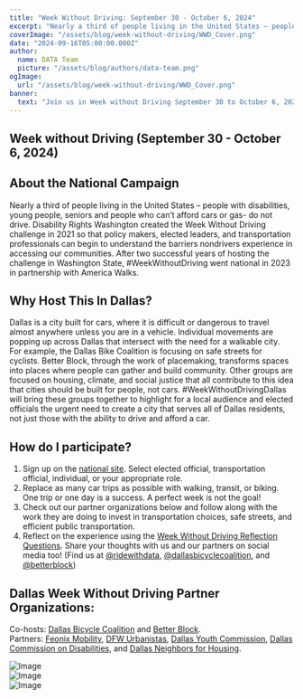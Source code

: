 ```yaml
---
title: "Week Without Driving: September 30 - October 6, 2024"
excerpt: "Nearly a third of people living in the United States – people with disabilities, young people, seniors and people who can’t afford cars or gas- do not drive. Join us in Week Without Driving co-hosted by Dallas Bicycle Coalition and Better Block, and partnered by Feonix Mobility, Dallas Area Transit Alliance, DFW Urbanistas, Dallas Youth Commission, Dallas Disability Commission, and Dallas Neighbors for Housing"
coverImage: "/assets/blog/week-without-driving/WWD_Cover.png"
date: "2024-09-16T05:00:00.000Z"
author:
  name: DATA Team
  picture: "/assets/blog/authors/data-team.png"
ogImage:
  url: "/assets/blog/week-without-driving/WWD_Cover.png"
banner: 
  text: "Join us in Week without Driving September 30 to October 6, 2024"
---
```

## Week without Driving (September 30 - October 6, 2024)

## About the National Campaign

Nearly a third of people living in the United States – people with disabilities, young people, seniors and people who can’t afford cars or gas- do not drive. Disability Rights Washington created the Week Without Driving challenge in 2021 so that policy makers, elected leaders, and transportation professionals can begin to understand the barriers nondrivers experience in accessing our communities. After two successful years of hosting the challenge in Washington State, #WeekWithoutDriving went national in 2023 in partnership with America Walks.


## Why Host This In Dallas?

Dallas is a city built for cars, where it is difficult or dangerous to travel almost anywhere unless you are in a vehicle. Individual movements are popping up across Dallas that intersect with the need for a walkable city. For example, the Dallas Bike Coalition is focusing on safe streets for cyclists. Better Block, through the work of placemaking, transforms spaces into places where people can gather and build community. Other groups are focused on housing, climate, and social justice that all contribute to this idea that cities should be built for people, not cars. #WeekWithoutDrivingDallas will bring these groups together to highlight for a local audience and elected officials the urgent need to create a city that serves all of Dallas residents, not just those with the ability to drive and afford a car.

## How do I participate?

1. Sign up on the [national site](https://go.ridewithdata.org/wwd-signup). Select elected official, transportation official, individual, or your appropriate role.
2. Replace as many car trips as possible with walking, transit, or biking. One trip or one day is a success. A perfect week is not the goal!
3. Check out our partner organizations below and follow along with the work they are doing to invest in transportation choices, safe streets, and efficient public transportation.
4. Reflect on the experience using the [Week Without Driving Reflection Questions](https://go.ridewithdata.org/wwd-reflection). Share your thoughts with us and our partners on social media too! (Find us at [@ridewithdata](https://instagram.com/ridewithdata), [@dallasbicyclecoalition](https://instagram.com/dallasbicyclecoalition), and [@betterblock](https://instagram.com/betterblock))

## Dallas Week Without Driving Partner Organizations:

Co-hosts: [Dallas Bicycle Coalition](https://www.instagram.com/dallasbicyclecoalition/) and [Better Block](https://www.betterblock.org/).   
Partners: [Feonix Mobility](https://feonix.org/), [DFW Urbanistas](https://www.instagram.com/urbanistasdfw/), [Dallas Youth Commission](https://dallascityhall.com/government/Boards-and-Commissions/Youth-Commission/Pages/default.aspx), [Dallas Commission on Disabilities](https://dallascityhall.com/government/Boards-and-Commissions/Commission-on-Disabilities/Pages/default.aspx), and [Dallas Neighbors for Housing](https://www.dallasneighborsforhousing.org/).  

![Image](/assets/blog/week-without-driving/WWD_Cover.png)  
![Image](/assets/blog/week-without-driving/WWD_How_To.png)  
![Image](/assets/blog/week-without-driving/WWD_Partners.png)  